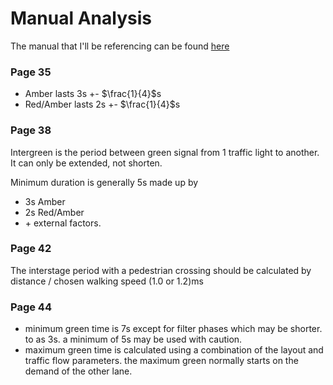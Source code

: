 # Manual Analysis

The manual that I'll be referencing can be found [here](https://assets.publishing.service.gov.uk/media/5df0e29fed915d15f42c4820/dft-traffic-signs-manual-chapter-6.pdf)

### Page 35
* Amber lasts 3s +- $\frac{1}{4}$s
* Red/Amber lasts 2s +- $\frac{1}{4}$s

### Page 38
Intergreen is the period between green signal from 1 traffic light to another. It can only be extended, not shorten.

Minimum duration is generally 5s made up by
* 3s Amber
* 2s Red/Amber
* \+ external factors. 

### Page 42
The interstage period with a pedestrian crossing should be calculated by distance / chosen walking speed (1.0 or 1.2)ms

### Page 44
* minimum green time is 7s except for filter phases which may be shorter. to as 3s. a minimum of 5s may be used with caution. 
* maximum green time is calculated using a combination of the layout and traffic flow parameters. the maximum green normally starts on the demand of the other lane.
